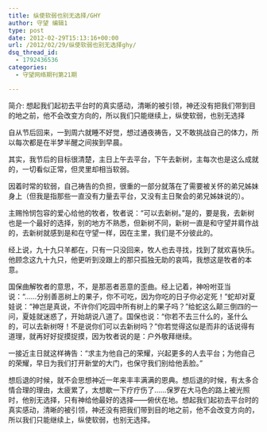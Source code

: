 ```yaml
---
title: 纵使软弱也别无选择/GHY
author: 守望 编辑1
type: post
date: 2012-02-29T15:13:16+00:00
url: /2012/02/29/纵使软弱也别无选择ghy/
dsq_thread_id:
  - 1792436536
categories:
  - 守望网络期刊第21期

---
```

简介: 想起我们起初去平台时的真实感动，清晰的被引领，神还没有把我们带到目的地之前，他不会改变方向的，所以我们只能继续上，纵使软弱，也别无选择

<!--more-->

自从节后回来，一到周六就睡不好觉，想过通夜祷告，又不敢挑战自己的体力，所以每次都是在半梦半醒之间挨到早晨。

其实，我节后的目标很清楚，主日上午去平台，下午去新树，主每次也是这么成就的，一切看似正常，但灵里却相当软弱。

因着时常的软弱，自己祷告的负担，很重的一部分就落在了需要被关怀的弟兄姊妹身上（但我是指那些一直没有力量去平台，又没有主日聚会的弟兄姊妹说的）。

主赐怜悯包容的爱心给他的牧者，牧者说：“可以去新树。”是的，要是我，去新树也是一个最好的选择，别的地方不熟悉，但新树不同，新树一直是和守望并肩作战的，去新树就感到是和在守望一样，因在主里，我们是不分彼此的。

经上说，九十九只羊都在，只有一只没回来，牧人也去寻找，找到了就欢喜快乐。他顾念这九十九只，他更听到没跟上的那只孤独无助的哀鸣，我想这是牧者的本意。

国保曲解牧者的意思，不，是那恶者恶意的歪曲。经上记着，神吩咐亚当说：“……分别善恶树上的果子，你不可吃，因为你吃的日子你必定死！”蛇却对夏娃说：“神岂是真说，不许你们吃园中所有树上的果子吗？”给蛇这么颠三倒四的一问，夏娃就迷惑了，开始胡说八道了。国保也说：“你若不去三什么的，圣什么的，可以去新树呀！不是说你们可以去新树吗？”你若觉得这似是而非的话说得有道理，就再好好捉摸捉摸，因为牧者说的是：户外敬拜继续。

一接近主日就这样祷告：“求主为他自己的荣耀，兴起更多的人去平台；为他自己的荣耀，早日为我们打开新堂的大门，也保守我们别给他丢脸。”

想后退的时候，就不会思想神近一年来丰丰满满的恩典。想后退的时候，有太多合情合理的理由，太疲累了，太想歇一下疗疗伤了……保罗在大马色的路上被光照时，他别无选择，只有神给他最好的选择——俯伏在地。想起我们起初去平台时的真实感动，清晰的被引领，神还没有把我们带到目的地之前，他不会改变方向的，所以我们只能继续上，纵使软弱，也别无选择。

&nbsp;